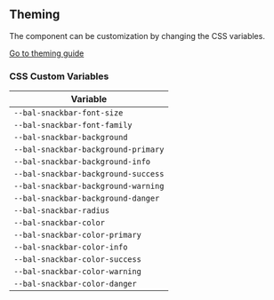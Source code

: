 ## Theming

The component can be customization by changing the CSS variables.

<a class="sb-unstyled button is-primary" href="../?path=/docs/development-theming--page">Go to theming guide</a>

<!-- START: human documentation -->



<!-- END: human documentation -->

### CSS Custom Variables​

| Variable                            |
| ----------------------------------- |
| `--bal-snackbar-font-size`          |
| `--bal-snackbar-font-family`        |
| `--bal-snackbar-background`         |
| `--bal-snackbar-background-primary` |
| `--bal-snackbar-background-info`    |
| `--bal-snackbar-background-success` |
| `--bal-snackbar-background-warning` |
| `--bal-snackbar-background-danger`  |
| `--bal-snackbar-radius`             |
| `--bal-snackbar-color`              |
| `--bal-snackbar-color-primary`      |
| `--bal-snackbar-color-info`         |
| `--bal-snackbar-color-success`      |
| `--bal-snackbar-color-warning`      |
| `--bal-snackbar-color-danger`       |
